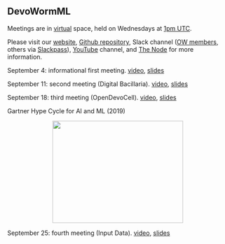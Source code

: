 ## DevoWormML

Meetings are in [virtual](https://tiny.cc/DevoWorm) space, held on Wednesdays at [1pm UTC](https://www.worldtimeserver.com/convert_time_in_UTC.aspx).

Please visit our [website](https://devoworm.weebly.com/), [Github repository](https://github.com/devoworm/DW-ML), Slack channel ([OW members](http://openworm.slack.com/), others via [Slackpass](https://launchpass.com/openworm)), [YouTube](https://www.youtube.com/channel/UChGTq41_rJwmZ1I4j7SezWQ) channel, and [The Node](https://thenode.biologists.com/) for more information. 

September 4: informational first meeting. [video](https://www.youtube.com/watch?v=3ogs0Y6GRk8&t=3s), [slides](https://drive.google.com/open?id=1K1Fmn0GTz1pNIhyyJ0b5Xe_RwPyslU4yRSYW02zlnR4)  

September 11: second meeting (Digital Bacillaria). [video](https://youtu.be/oWFKnQoTKUs), [slides](https://drive.google.com/open?id=1jxpqf9SUJ74abqXvwS21YC4XhsOsnmAFIqCUVq_EZS0)  

September 18: third meeting (OpenDevoCell). [video](https://youtu.be/4oUPqT_685A), [slides](https://docs.google.com/presentation/d/1YYd8eQ8mQm6i4Vy920R4WEHBlnlHzSfV9ZZVgpU4ghw/edit?usp=drivesdk)

Gartner Hype Cycle for AI and ML (2019)
<p align="center">
  <img width="298" height="234" src="https://user-images.githubusercontent.com/19001437/65164955-79849580-da03-11e9-9768-6f113e808775.jpg">
</p>

September 25: fourth meeting (Input Data). [video](https://youtu.be/0zD8e-YGRlg), [slides](https://docs.google.com/presentation/d/1KwiWzh9Gjam8EFo8FyU3Kvam029qOnduUrkivroF7og/edit#slide=id.g6370173ebf_0_31)
